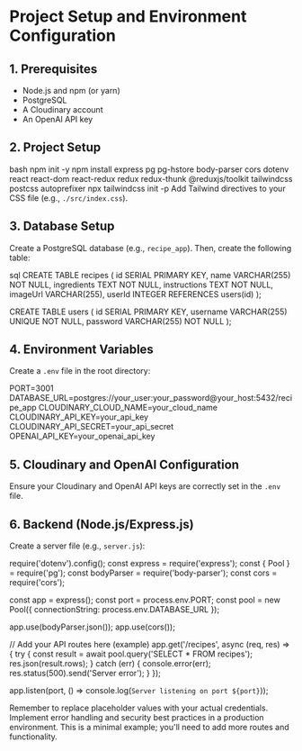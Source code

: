 # Project Setup and Environment Configuration

## 1. Prerequisites

* Node.js and npm (or yarn)
* PostgreSQL
* A Cloudinary account
* An OpenAI API key


## 2. Project Setup

bash
npm init -y
npm install express pg pg-hstore body-parser cors dotenv react react-dom react-redux redux redux-thunk @reduxjs/toolkit tailwindcss postcss autoprefixer
npx tailwindcss init -p
Add Tailwind directives to your CSS file (e.g., `./src/index.css`).

## 3. Database Setup

Create a PostgreSQL database (e.g., `recipe_app`).  Then, create the following table:

sql
CREATE TABLE recipes (
    id SERIAL PRIMARY KEY,
    name VARCHAR(255) NOT NULL,
    ingredients TEXT NOT NULL,
    instructions TEXT NOT NULL,
    imageUrl VARCHAR(255),
    userId INTEGER REFERENCES users(id)
);

CREATE TABLE users (
    id SERIAL PRIMARY KEY,
    username VARCHAR(255) UNIQUE NOT NULL,
    password VARCHAR(255) NOT NULL
);

## 4. Environment Variables

Create a `.env` file in the root directory:

PORT=3001
DATABASE_URL=postgres://your_user:your_password@your_host:5432/recipe_app
CLOUDINARY_CLOUD_NAME=your_cloud_name
CLOUDINARY_API_KEY=your_api_key
CLOUDINARY_API_SECRET=your_api_secret
OPENAI_API_KEY=your_openai_api_key
## 5. Cloudinary and OpenAI Configuration

Ensure your Cloudinary and OpenAI API keys are correctly set in the `.env` file.


## 6. Backend (Node.js/Express.js)

Create a server file (e.g., `server.js`):

require('dotenv').config();
const express = require('express');
const { Pool } = require('pg');
const bodyParser = require('body-parser');
const cors = require('cors');

const app = express();
const port = process.env.PORT;
const pool = new Pool({ connectionString: process.env.DATABASE_URL });


app.use(bodyParser.json());
app.use(cors());

// Add your API routes here (example)
app.get('/recipes', async (req, res) => {
    try {
        const result = await pool.query('SELECT * FROM recipes');
        res.json(result.rows);
    } catch (err) {
        console.error(err);
        res.status(500).send('Server error');
    }
});


app.listen(port, () => console.log(`Server listening on port ${port}`));

Remember to replace placeholder values with your actual credentials.  Implement error handling and security best practices in a production environment.  This is a minimal example; you'll need to add more routes and functionality.